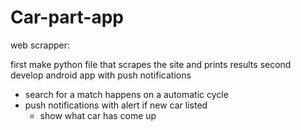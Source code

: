 # Car-part-app



web scrapper:

first make python file that scrapes the site and prints results
second develop android app with push notifications 
- search for a match happens on a automatic cycle
- push notifications with alert if new car listed
  - show what car has come up
